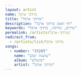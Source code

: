 ```yaml
---
layout: artist
name: מרדכי ארבל
title: "מרדכי ארבל"
description: "דף האמן מרדכי ארבל"
keywords: "שירים, מוזיקה, מרדכי ארבל"
permalink: /artists/מרדכי-ארבל/
redirect_from:
  - /artists/list/מרדכי ארבל
songs:
  - number: "33285"
    name: "שושנת יעקב"
    album: "סינגלים"
    artist: "מרדכי ארבל"
---
```

